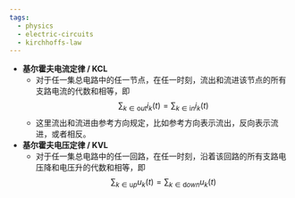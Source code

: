 ```yaml
---
tags:
  - physics
  - electric-circuits
  - kirchhoffs-law
---
```

- **基尔霍夫电流定律 / KCL**
    - 对于任一集总电路中的任一节点，在任一时刻，流出和流进该节点的所有支路电流的代数和相等，即
      $$
      \sum_{k\in \mathrm out} i_k(t)=\sum_{k\in \mathrm in} i_k(t)
      $$
    - 这里流出和流进由参考方向规定，比如参考方向表示流出，反向表示流进，或者相反。
- **基尔霍夫电压定律 / KVL**
    - 对于任一集总电路中的任一回路，在任一时刻，沿着该回路的所有支路电压降和电压升的代数和相等，即
      $$
      \sum_{k\in \mathrm up} u_k(t)=\sum_{k\in \mathrm down} u_k(t)
      $$
